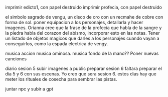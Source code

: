 imprimir edicto1, con papel destruido
imprimir profecia,  con papel destruido

el simbolo sagrado de vengu, un disco de oro con un recmahe de cobre con forma de sol.
poner equipacion a los personajes, detallarla y hacer imagenes.
Orianna cree que la frase de la profecía que habla de la sangre y la piedra habla del corazon del abismo, incorporar esto en las notas.
Tener un listado de objetos magicos que darles a los personajes cuando vayan a conseguirlos, como la espada electrica de vengy.

musica accion
musica ominosa.
musica fondo de la mano??
Poner nuevas canciones

diario sesion 5
subir imagenes a public
preparar sesion 6
faltara preparar el dia 5 y 6 con sus escenas. Yo creo que sera sesion 6.
estos dias hay que meter los rituales de cosecha para sembrar las pistas.

juntar npc y subir a gpt



















